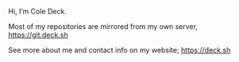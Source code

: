 Hi, I’m Cole Deck.

Most of my repositories are mirrored from my own server, https://git.deck.sh

See more about me and contact info on my website; https://deck.sh
<!---
coledeck/coledeck is a ✨ special ✨ repository because its `README.md` (this file) appears on your GitHub profile.
You can click the Preview link to take a look at your changes.
--->
